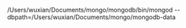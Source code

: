 
/Users/wuxian/Documents/mongo/mongodb/bin/mongod --dbpath=/Users/wuxian/Documents/mongo/mongodb-data



